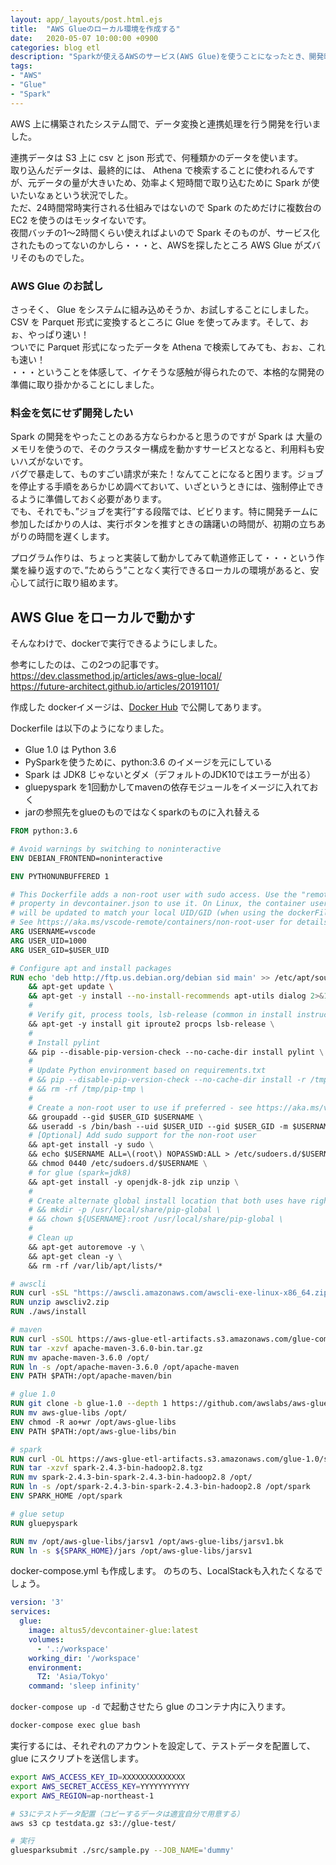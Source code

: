 ```yaml
---
layout: app/_layouts/post.html.ejs
title:  "AWS Glueのローカル環境を作成する"
date:   2020-05-07 10:00:00 +0900
categories: blog etl
description: "Sparkが使えるAWSのサービス(AWS Glue)を使うことになったとき、開発時にかかるGlueの利用料を抑えるために、ローカルに開発環境を作ります。"
tags:
- "AWS"
- "Glue"
- "Spark"
---
```


AWS 上に構築されたシステム間で、データ変換と連携処理を行う開発を行いました。

連携データは S3 上に csv と json 形式で、何種類かのデータを使います。  
取り込んだデータは、最終的には、 Athena で検索することに使われるんですが、元データの量が大きいため、効率よく短時間で取り込むために Spark が使いたいなぁという状況でした。  
ただ、24時間常時実行される仕組みではないので Spark のためだけに複数台の EC2 を使うのはモッタイないです。  
夜間バッチの1～2時間くらい使えればよいので Spark そのものが、サービス化されたものってないのかしら・・・と、AWSを探したところ AWS Glue がズバリそのものでした。

### AWS Glue のお試し

さっそく、 Glue をシステムに組み込めそうか、お試しすることにしました。  
CSV を Parquet 形式に変換するところに Glue を使ってみます。そして、おぉ、やっぱり速い！  
ついでに Parquet 形式になったデータを Athena で検索してみても、おぉ、これも速い！  
・・・ということを体感して、イケそうな感触が得られたので、本格的な開発の準備に取り掛かかることにしました。

### 料金を気にせず開発したい

Spark の開発をやったことのある方ならわかると思うのですが Spark は 大量のメモリを使うので、そのクラスター構成を動かすサービスとなると、利用料も安いハズがないです。  
バグで暴走して、ものすごい請求が来た！なんてことになると困ります。ジョブを停止する手順をあらかじめ調べておいて、いざというときには、強制停止できるように準備しておく必要があります。  
でも、それでも、”ジョブを実行”する段階では、ビビります。特に開発チームに参加したばかりの人は、実行ボタンを推すときの躊躇いの時間が、初期の立ちあがりの時間を遅くします。

プログラム作りは、ちょっと実装して動かしてみて軌道修正して・・・という作業を繰り返すので、”ためらう”ことなく実行できるローカルの環境があると、安心して試行に取り組めます。

## AWS Glue をローカルで動かす

そんなわけで、dockerで実行できるようにしました。  

参考にしたのは、この2つの記事です。  
<https://dev.classmethod.jp/articles/aws-glue-local/>  
<https://future-architect.github.io/articles/20191101/>  

作成した dockerイメージは、[Docker Hub](https://hub.docker.com/repository/docker/altus5/devcontainer-glue) で公開してあります。

Dockerfile は以下のようになりました。

- Glue 1.0 は Python 3.6
- PySparkを使うために、python:3.6 のイメージを元にしている
- Spark は JDK8 じゃないとダメ（デフォルトのJDK10ではエラーが出る）
- gluepyspark を1回動かしてmavenの依存モジュールをイメージに入れておく
- jarの参照先をglueのものではなくsparkのものに入れ替える

```dockerfile
FROM python:3.6

# Avoid warnings by switching to noninteractive
ENV DEBIAN_FRONTEND=noninteractive

ENV PYTHONUNBUFFERED 1

# This Dockerfile adds a non-root user with sudo access. Use the "remoteUser"
# property in devcontainer.json to use it. On Linux, the container user's GID/UIDs
# will be updated to match your local UID/GID (when using the dockerFile property).
# See https://aka.ms/vscode-remote/containers/non-root-user for details.
ARG USERNAME=vscode
ARG USER_UID=1000
ARG USER_GID=$USER_UID

# Configure apt and install packages
RUN echo 'deb http://ftp.us.debian.org/debian sid main' >> /etc/apt/sources.list \
    && apt-get update \
    && apt-get -y install --no-install-recommends apt-utils dialog 2>&1 \
    #
    # Verify git, process tools, lsb-release (common in install instructions for CLIs) installed
    && apt-get -y install git iproute2 procps lsb-release \
    #
    # Install pylint
    && pip --disable-pip-version-check --no-cache-dir install pylint \
    #
    # Update Python environment based on requirements.txt
    # && pip --disable-pip-version-check --no-cache-dir install -r /tmp/pip-tmp/requirements.txt \
    # && rm -rf /tmp/pip-tmp \
    #
    # Create a non-root user to use if preferred - see https://aka.ms/vscode-remote/containers/non-root-user.
    && groupadd --gid $USER_GID $USERNAME \
    && useradd -s /bin/bash --uid $USER_UID --gid $USER_GID -m $USERNAME \
    # [Optional] Add sudo support for the non-root user
    && apt-get install -y sudo \
    && echo $USERNAME ALL=\(root\) NOPASSWD:ALL > /etc/sudoers.d/$USERNAME\
    && chmod 0440 /etc/sudoers.d/$USERNAME \
    # for glue (spark=jdk8)
    && apt-get install -y openjdk-8-jdk zip unzip \
    #
    # Create alternate global install location that both uses have rights to access
    # && mkdir -p /usr/local/share/pip-global \
    # && chown ${USERNAME}:root /usr/local/share/pip-global \
    #
    # Clean up
    && apt-get autoremove -y \
    && apt-get clean -y \
    && rm -rf /var/lib/apt/lists/*

# awscli
RUN curl -sSL "https://awscli.amazonaws.com/awscli-exe-linux-x86_64.zip" -o "awscliv2.zip"
RUN unzip awscliv2.zip
RUN ./aws/install

# maven
RUN curl -sSOL https://aws-glue-etl-artifacts.s3.amazonaws.com/glue-common/apache-maven-3.6.0-bin.tar.gz
RUN tar -xzvf apache-maven-3.6.0-bin.tar.gz
RUN mv apache-maven-3.6.0 /opt/
RUN ln -s /opt/apache-maven-3.6.0 /opt/apache-maven
ENV PATH $PATH:/opt/apache-maven/bin

# glue 1.0
RUN git clone -b glue-1.0 --depth 1 https://github.com/awslabs/aws-glue-libs
RUN mv aws-glue-libs /opt/
ENV chmod -R ao+wr /opt/aws-glue-libs
ENV PATH $PATH:/opt/aws-glue-libs/bin

# spark
RUN curl -OL https://aws-glue-etl-artifacts.s3.amazonaws.com/glue-1.0/spark-2.4.3-bin-hadoop2.8.tgz
RUN tar -xzvf spark-2.4.3-bin-hadoop2.8.tgz 
RUN mv spark-2.4.3-bin-spark-2.4.3-bin-hadoop2.8 /opt/
RUN ln -s /opt/spark-2.4.3-bin-spark-2.4.3-bin-hadoop2.8 /opt/spark
ENV SPARK_HOME /opt/spark

# glue setup
RUN gluepyspark

RUN mv /opt/aws-glue-libs/jarsv1 /opt/aws-glue-libs/jarsv1.bk
RUN ln -s ${SPARK_HOME}/jars /opt/aws-glue-libs/jarsv1

```

docker-compose.yml も作成します。
のちのち、LocalStackも入れたくなるでしょう。  

```yml
version: '3'
services:
  glue:
    image: altus5/devcontainer-glue:latest
    volumes:
      - '.:/workspace'
    working_dir: '/workspace'
    environment:
      TZ: 'Asia/Tokyo'
    command: 'sleep infinity'

```

`docker-compose up -d` で起動させたら glue のコンテナ内に入ります。

```bash
docker-compose exec glue bash
```

実行するには、それぞれのアカウントを設定して、テストデータを配置して、 glue にスクリプトを送信します。

```bash
export AWS_ACCESS_KEY_ID=XXXXXXXXXXXXXX
export AWS_SECRET_ACCESS_KEY=YYYYYYYYYYY
export AWS_REGION=ap-northeast-1

# S3にテストデータ配置（コピーするデータは適宜自分で用意する）
aws s3 cp testdata.gz s3://glue-test/

# 実行
gluesparksubmit ./src/sample.py --JOB_NAME='dummy'

```
